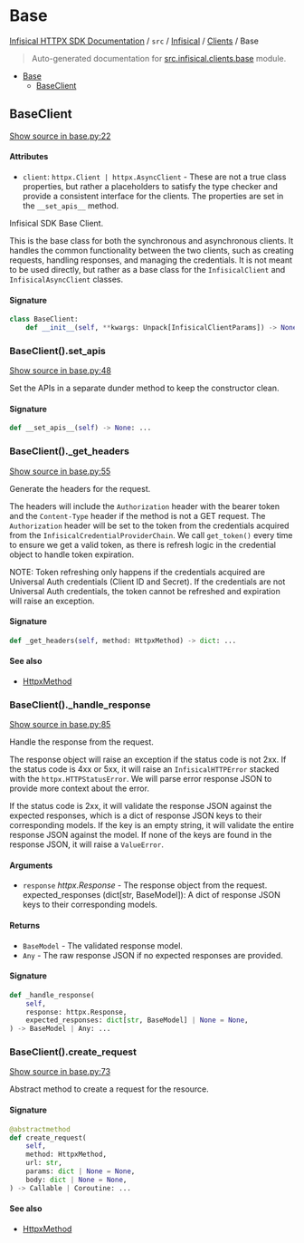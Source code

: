 # Base

[Infisical HTTPX SDK Documentation](../../../README.md#infisical-httpx-sdk-documentation) / `src` / [Infisical](../index.md#infisical) / [Clients](./index.md#clients) / Base

> Auto-generated documentation for [src.infisical.clients.base](https://github.com/riebecj/infisical-httpx-sdk/blob/main/src/infisical/clients/base.py) module.

- [Base](#base)
  - [BaseClient](#baseclient)

## BaseClient

[Show source in base.py:22](https://github.com/riebecj/infisical-httpx-sdk/blob/main/src/infisical/clients/base.py#L22)

#### Attributes

- `client`: `httpx.Client | httpx.AsyncClient` - These are not a true class properties, but rather a placeholders to satisfy the type checker and provide a
  consistent interface for the clients. The properties are set in the `__set_apis__` method.


Infisical SDK Base Client.

This is the base class for both the synchronous and asynchronous clients. It handles the common functionality
between the two clients, such as creating requests, handling responses, and managing the credentials.
It is not meant to be used directly, but rather as a base class for the `InfisicalClient` and `InfisicalAsyncClient`
classes.

#### Signature

```python
class BaseClient:
    def __init__(self, **kwargs: Unpack[InfisicalClientParams]) -> None: ...
```

### BaseClient().__set_apis__

[Show source in base.py:48](https://github.com/riebecj/infisical-httpx-sdk/blob/main/src/infisical/clients/base.py#L48)

Set the APIs in a separate dunder method to keep the constructor clean.

#### Signature

```python
def __set_apis__(self) -> None: ...
```

### BaseClient()._get_headers

[Show source in base.py:55](https://github.com/riebecj/infisical-httpx-sdk/blob/main/src/infisical/clients/base.py#L55)

Generate the headers for the request.

The headers will include the `Authorization` header with the bearer token and the `Content-Type` header if
the method is not a GET request. The `Authorization` header will be set to the token from the credentials
acquired from the `InfisicalCredentialProviderChain`. We call `get_token()` every time to ensure we get a
valid token, as there is refresh logic in the credential object to handle token expiration.

NOTE: Token refreshing only happens if the credentials acquired are Universal Auth credentials (Client ID and
Secret). If the credentials are not Universal Auth credentials, the token cannot be refreshed and expiration
will raise an exception.

#### Signature

```python
def _get_headers(self, method: HttpxMethod) -> dict: ...
```

#### See also

- [HttpxMethod](#httpxmethod)

### BaseClient()._handle_response

[Show source in base.py:85](https://github.com/riebecj/infisical-httpx-sdk/blob/main/src/infisical/clients/base.py#L85)

Handle the response from the request.

The response object will raise an exception if the status code is not 2xx. If the status code is 4xx or 5xx,
it will raise an `InfisicalHTTPError` stacked with the `httpx.HTTPStatusError`. We will parse error response
JSON to provide more context about the error.

If the status code is 2xx, it will validate the response JSON against the expected responses, which is a dict
of response JSON keys to their corresponding models. If the key is an empty string, it will validate the
entire response JSON against the model. If none of the keys are found in the response JSON, it will raise a
`ValueError`.

#### Arguments

- `response` *httpx.Response* - The response object from the request.
expected_responses (dict[str, BaseModel]): A dict of response JSON keys to their corresponding models.

#### Returns

- `BaseModel` - The validated response model.
- `Any` - The raw response JSON if no expected responses are provided.

#### Signature

```python
def _handle_response(
    self,
    response: httpx.Response,
    expected_responses: dict[str, BaseModel] | None = None,
) -> BaseModel | Any: ...
```

### BaseClient().create_request

[Show source in base.py:73](https://github.com/riebecj/infisical-httpx-sdk/blob/main/src/infisical/clients/base.py#L73)

Abstract method to create a request for the resource.

#### Signature

```python
@abstractmethod
def create_request(
    self,
    method: HttpxMethod,
    url: str,
    params: dict | None = None,
    body: dict | None = None,
) -> Callable | Coroutine: ...
```

#### See also

- [HttpxMethod](#httpxmethod)